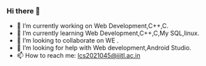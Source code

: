 ### Hi there 👋

<!--
**SuthariNirnayaSindhu/SuthariNirnayaSindhu** is a ✨ _special_ ✨ repository because its `README.md` (this file) appears on your GitHub profile.

Here are some ideas to get you started:
-->

- 🔭 I’m currently working on Web Development,C++,C.
- 🌱 I’m currently learning Web Development,C++,C,My SQL,linux.
- 👯 I’m looking to collaborate on WE .
- 🤔 I’m looking for help with Web development,Android Studio.
- 📫 How to reach me: lcs2021045@iiitl.ac.in
<!-- - 😄 Pronouns: ...
- ⚡ Fun fact: ... -->
<!-- - 💬 Ask me about  -->
